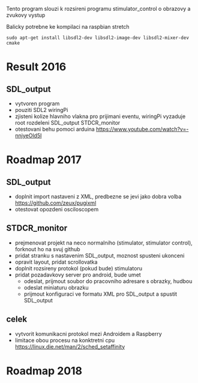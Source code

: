 Tento program slouzi k rozsireni programu stimulator_control o obrazovy a zvukovy vystup

Balicky potrebne ke kompilaci na raspbian stretch

```
sudo apt-get install libsdl2-dev libsdl2-image-dev libsdl2-mixer-dev cmake
```


# Result 2016

## SDL_output

 - vytvoren program
 - pouziti SDL2 wiringPi 
 - zjisteni kolize hlavniho vlakna pro prijimani eventu, wiringPi vyzaduje root 
 rozdeleni SDL_output STDCR_monitor
 - otestovani behu pomoci arduina
 https://www.youtube.com/watch?v=-nnjyeOld5I 


# Roadmap 2017

## SDL_output
 - doplnit import nastaveni z XML, predbezne se jevi jako dobra volba https://github.com/zeux/pugixml
 - otestovat opozdeni osciloscopem
 
## STDCR_monitor
 - prejmenovat projekt na neco normalniho (stimulator, stimulator control), forknout ho na svuj github
 - pridat stranku s nastavenim SDL_output, moznost spusteni ukonceni
 - opravit layout, pridat scrollovatka
 - doplnit rozsireny protokol (pokud bude) stimulatoru
 - pridat pozadavkovy server pro android, bude umet
   - odeslat, prijmout soubor do pracovniho adresare s obrazky, hudbou
   - odeslat miniaturu obrazku
   - prijmout konfiguraci ve formatu XML pro SDL_output a spustit SDL_output
 
## celek
 - vytvorit komunikacni protokol mezi Androidem a Raspberry
 - limitace obou procesu na konktretni cpu https://linux.die.net/man/2/sched_setaffinity

# Roadmap 2018

